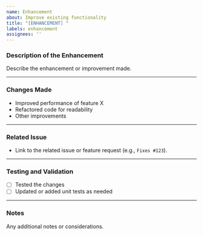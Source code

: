 ```yaml
---
name: Enhancement
about: Improve existing functionality
title: "[ENHANCEMENT] "
labels: enhancement
assignees: ''
---
```


### Description of the Enhancement

Describe the enhancement or improvement made.

---

### Changes Made

- Improved performance of feature X
- Refactored code for readability
- Other improvements

---

### Related Issue

- Link to the related issue or feature request (e.g., `Fixes #123`).

---

### Testing and Validation

- [ ] Tested the changes
- [ ] Updated or added unit tests as needed

---

### Notes

Any additional notes or considerations.
